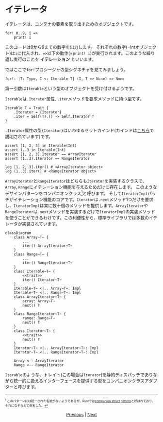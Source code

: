 # イテレータ

イテレータは、コンテナの要素を取り出すためのオブジェクトです。

```erg
for! 0..9, i =>
    print! i
```

このコードは0から9までの数字を出力します。
それぞれの数字(=Intオブジェクト)は`i`に代入され、`=>`以下の動作(=`print! i`)が実行されます。このような繰り返し実行のことを __イテレーション__ といいます。

ではここで`for!`プロシージャの型シグネチャを見てみましょう。

```erg
for!: |T: Type, I <: Iterable T| (I, T => None) => None
```

第一引数は`Iterable`という型のオブジェクトを受け付けるようです。

`Iterable`は`.Iterator`属性, `.iter`メソッドを要求メソッドに持つ型です。

```erg
Iterable T = Trait {
    .Iterator = {Iterator}
    .iter = Self(T).() -> Self.Iterator T
}
```

`.Iterator`属性の型`{Iterator}`はいわゆるセットカインド(カインドは[こちら](./type/advanced/kind.md)で説明されています)です。

```erg
assert [1, 2, 3] in Iterable(Int)
assert 1..3 in Iterable(Int)
assert [1, 2, 3].Iterator == ArrayIterator
assert (1..3).Iterator == RangeIterator

log [1, 2, 3].iter() # <ArrayIterator object>
log (1..3).iter() # <RangeIterator object>
```

`ArrayIterator`と`RangeIterator`はどちらも`Iterator`を実装するクラスで、`Array`, `Range`にイテレーション機能を与えるためだけに存在します。
このようなデザインパターンをコンパニオンクラス[<sup id="f1">1</sup>](#1)と呼びます。
そして`IteratorImpl`パッチがイテレーション機能のコアです。`Iterator`は`.next`メソッド1つだけを要求し、`IteratorImpl`は実に数十個のメソッドを提供します。`ArrayIterator`や`RangeIterator`は`.next`メソッドを実装するだけで`IteratorImpl`の実装メソッドを使うことができるわけです。この利便性から、標準ライブラリでは多数のイテレータが実装されています。

```mermaid
classDiagram
    class Array~T~ {
        ...
        iter() ArrayIterator~T~
    }
    class Range~T~ {
        ...
        iter() RangeIterator~T~
    }
    class Iterable~T~ {
        <<trait>>
        iter() Iterator~T~
    }
    Iterable~T~ <|.. Array~T~: Impl
    Iterable~T~ <|.. Range~T~: Impl
    class ArrayIterator~T~ {
        array: Array~T~
        next() T
    }
    class RangeIterator~T~ {
        range: Range~T~
        next() T
    }
    class Iterator~T~ {
        <<trait>>
        next() T
    }
    Iterator~T~ <|.. ArrayIterator~T~: Impl
    Iterator~T~ <|.. RangeIterator~T~: Impl

    Array <-- ArrayIterator
    Range <-- RangeIterator
```

`Iterable`のような、トレイト(この場合は`Iterator`)を静的ディスパッチでありながら統一的に扱えるインターフェースを提供する型をコンパニオンクラスアダプターと呼びます。

---

<span id="1" style="font-size:x-small"><sup>1</sup> このパターンには統一された名前がないようであるが、Rustでは[companion struct pattern](https://gist.github.com/qnighy/be99c2ece6f3f4b1248608a04e104b38#:~:text=%E3%82%8F%E3%82%8C%E3%81%A6%E3%81%84%E3%82%8B%E3%80%82-,companion%20struct,-%E3%83%A1%E3%82%BD%E3%83%83%E3%83%89%E3%81%A8%E3%80%81%E3%81%9D%E3%81%AE)と呼ばれており、それになぞらえて命名した。[↩](#f1) </span>

<p align='center'>
    <a href='./15_type.md'>Previous</a> | <a href='./17_mutability.md'>Next</a>
</p>
